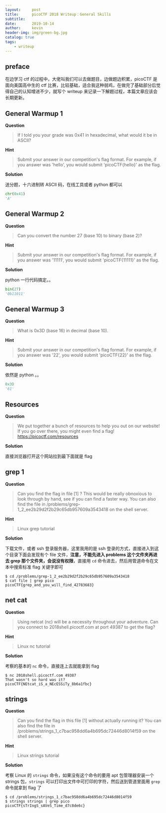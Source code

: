 ```yaml
---
layout:     post
title:      picoCTF 2018 Writeup：General Skills
subtitle:   
date:       2019-10-14
author:     kevin
header-img: img/green-bg.jpg
catalog: true
tags:
    - writeup
---
```


## preface



在边学习 ctf 的过程中，大佬叫我们可以去做题目，边做题边积累，picoCTF 是面向美国高中生的 ctf 比赛，比较基础，适合我这种弱鸡，在做完了基础部分后觉得自己的认知增进不少，就写个 writeup 来记录一下解题过程，本篇文章应该会长期更新。



## General Warmup 1



**Question** 



> If I told you your grade was 0x41 in hexadecimal, what would it be in ASCII? 



**Hint**



> Submit your answer in our competition's flag format. For example, if you answer was 'hello', you would submit 'picoCTF{hello}' as the flag.



**Solution**



送分题，十六进制转 ASCII 码，在线工具或者 python 都可以



```python
chr(0x41)
'A'
```



## General Warmup 2



**Question** 



> Can you convert the number 27 (base 10) to binary (base 2)?



**Hint**



> Submit your answer in our competition's flag format. For example, if you answer was '11111', you would submit 'picoCTF{11111}' as the flag.



**Solution**



python 一行代码搞定。。 



```python
bin(27)
'0b11011'
```



## General Warmup 3



**Question** 



> What is 0x3D (base 16) in decimal (base 10).



**Hint**



> Submit your answer in our competition's flag format. For example, if you answer was '22', you would submit 'picoCTF{22}' as the flag.



**Solution**



依然是 python 。。

```python
0x3D
'61'
```



## Resources



**Question** 



> We put together a bunch of resources to help you out on our website! If you go over there, you might even find a flag! https://picoctf.com/resources



**Solution**



直接浏览器打开这个网站拉到最下面就是 flag



## grep 1



**Question** 



> Can you find the flag in file [1] ? This would be really obnoxious to look through by hand, see if you can find a faster way. You can also find the file in /problems/grep-1_2_ee2b29d2f2b29c65db957609a3543418 on the shell server.

**Hint**



> Linux grep tutorial 



**Solution**



下载文件，或者 ssh 登录服务器，这里我用的是 ssh 登录的方式，直接进入到这个目录下面会发现有个 file 文件，**注意，不能先进入 problems 这个文件夹再进去 grep 那个文件夹，会说没有权限**，直接用 `cd` 命令进去，然后用管道命令在文本中搜索标准 flag 关键字即可



```shell
$ cd /problems/grep-1_2_ee2b29d2f2b29c65db957609a3543418                                 $ cat file | grep pico                      
picoCTF{grep_and_you_will_find_42783683}     
```



## net cat



**Question** 



> Using netcat (nc) will be a necessity throughout your adventure. Can you connect to 2018shell.picoctf.com at port 49387 to get the flag?

**Hint**



> Linux nc tutorial 



**Solution**



考察的基本的 `nc` 命令，直接连上去就能拿到 flag



```shell
$ nc 2018shell.picoctf.com 49387                                                         That wasn't so hard was it?                                                               picoCTF{NEtcat_iS_a_NEcESSiTy_8b6a1fbc}    
```



## strings



**Question** 



> Can you find the flag in this file [1]  without actually running it? You can also find the file in /problems/strings_1_c7bac958dd6a4b695dc72446d8014f59 on the shell server.

**Hint**



> Linux strings tutorial 



**Solution**



考察 Linux 的 `strings` 命令，如果没有这个命令的要用 apt 包管理器安装一个 strings 包，`strings` 可以打印出文件中可打印的字符，然后送到管道里面用 `grep` 命令就拿到 flag 了



```shell
$ cd /problems/strings_1_c7bac958dd6a4b695dc72446d8014f59 
$ strings strings | grep pico              
picoCTF{sTrIngS_sAVeS_Time_d7c8de6c}       
```



